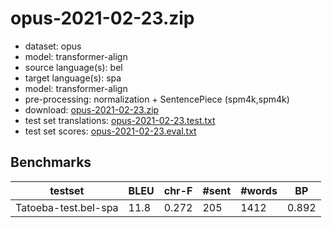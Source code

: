 # opus-2021-02-23.zip

* dataset: opus
* model: transformer-align
* source language(s): bel
* target language(s): spa
* model: transformer-align
* pre-processing: normalization + SentencePiece (spm4k,spm4k)
* download: [opus-2021-02-23.zip](https://object.pouta.csc.fi/Tatoeba-MT-models/bel-spa/opus-2021-02-23.zip)
* test set translations: [opus-2021-02-23.test.txt](https://object.pouta.csc.fi/Tatoeba-MT-models/bel-spa/opus-2021-02-23.test.txt)
* test set scores: [opus-2021-02-23.eval.txt](https://object.pouta.csc.fi/Tatoeba-MT-models/bel-spa/opus-2021-02-23.eval.txt)

## Benchmarks

| testset | BLEU  | chr-F | #sent | #words | BP |
|---------|-------|-------|-------|--------|----|
| Tatoeba-test.bel-spa 	| 11.8 	| 0.272 	| 205 	| 1412 	| 0.892 |

